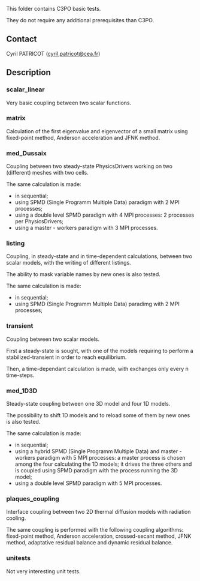 This folder contains C3PO basic tests.

They do not require any additional prerequisites than C3PO.

## Contact ##

 Cyril PATRICOT (cyril.patricot@cea.fr)

## Description ##

### scalar_linear ###

Very basic coupling between two scalar functions.

### matrix ###

Calculation of the first eigenvalue and eigenvector of a small matrix using fixed-point method, Anderson acceleration and JFNK method.

### med_Dussaix ###

Coupling between two steady-state PhysicsDrivers working on two (different) meshes with two cells.

The same calculation is made:

- in sequential;
- using SPMD (Single Programm Multiple Data) paradigm with 2 MPI processes;
- using a double level SPMD paradigm with 4 MPI processes: 2 processes per PhysicsDrivers;
- using a master - workers paradigm with 3 MPI processes.

### listing ###

Coupling, in steady-state and in time-dependent calculations, between two scalar models, with the writing of different listings.

The ability to mask variable names by new ones is also tested.

The same calculation is made:

- in sequential;
- using SPMD (Single Programm Multiple Data) paradimg with 2 MPI processes;

### transient ###

Coupling between two scalar models.

First a steady-state is sought, with one of the models requiring to perform a stabilized-transient in order to reach equilibrium.

Then, a time-dependant calculation is made, with exchanges only every n time-steps.

### med_1D3D ###

Steady-state coupling between one 3D model and four 1D models.

The possibility to shift 1D models and to reload some of them by new ones is also tested.

The same calculation is made:

- in sequential;
- using a hybrid SPMD (Single Programm Multiple Data) and master - workers paradigm with 5 MPI processes: a master process is chosen among the four calculating the 1D models; it drives the three others and is coupled using SPMD paradigm with the process running the 3D model;
- using a double level SPMD paradigm with 5 MPI processes.

### plaques_coupling ###

Interface coupling between two 2D thermal diffusion models with radiation cooling.

The same coupling is performed with the following coupling algorithms: fixed-point method, Anderson acceleration, crossed-secant method, JFNK method, adaptative residual balance and dynamic residual balance.

### unitests ###

Not very interesting unit tests.
